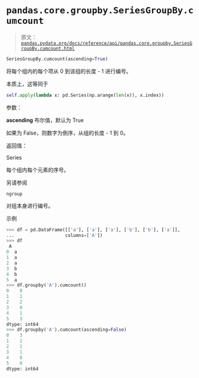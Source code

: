# `pandas.core.groupby.SeriesGroupBy.cumcount`

> 原文：[`pandas.pydata.org/docs/reference/api/pandas.core.groupby.SeriesGroupBy.cumcount.html`](https://pandas.pydata.org/docs/reference/api/pandas.core.groupby.SeriesGroupBy.cumcount.html)

```py
SeriesGroupBy.cumcount(ascending=True)
```

将每个组内的每个项从 0 到该组的长度 - 1 进行编号。

本质上，这等同于

```py
self.apply(lambda x: pd.Series(np.arange(len(x)), x.index)) 
```

参数：

**ascending** 布尔值，默认为 True

如果为 False，则数字为倒序，从组的长度 - 1 到 0。

返回值：

Series

每个组内每个元素的序号。

另请参阅

`ngroup`

对组本身进行编号。

示例

```py
>>> df = pd.DataFrame([['a'], ['a'], ['a'], ['b'], ['b'], ['a']],
...                   columns=['A'])
>>> df
 A
0  a
1  a
2  a
3  b
4  b
5  a
>>> df.groupby('A').cumcount()
0    0
1    1
2    2
3    0
4    1
5    3
dtype: int64
>>> df.groupby('A').cumcount(ascending=False)
0    3
1    2
2    1
3    1
4    0
5    0
dtype: int64 
```
